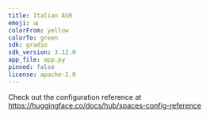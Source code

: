 ```yaml
---
title: Italian ASR
emoji: 📊
colorFrom: yellow
colorTo: green
sdk: gradio
sdk_version: 3.12.0
app_file: app.py
pinned: false
license: apache-2.0
---
```


Check out the configuration reference at https://huggingface.co/docs/hub/spaces-config-reference

